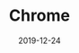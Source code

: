 ---
title: "Chrome"
date: "2019-12-24"
description: "This mangled chrome disk is obtained by displacing a spiral in 2D space, varying the amount of path smoothing and finally duplicating it with a small offset to get the Moiré patterns."
image: "chrome.svg"
---